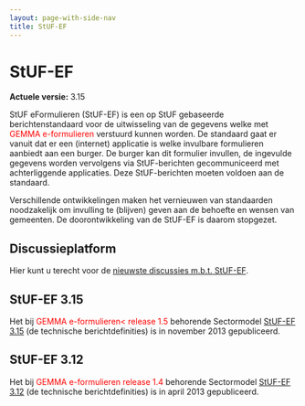 ```yaml
---
layout: page-with-side-nav
title: StUF-EF
---
```

# StUF-EF

**Actuele versie:** 3.15  

StUF eFormulieren (StUF-EF) is een op StUF gebaseerde berichtenstandaard voor de uitwisseling van de gegevens welke met <span style="color:red">GEMMA e-formulieren</span> verstuurd kunnen worden. De standaard gaat er vanuit dat er een (internet) applicatie is welke invulbare formulieren aanbiedt aan een burger. De burger kan dit formulier invullen, de ingevulde gegevens worden vervolgens via StUF-berichten gecommuniceerd met achterliggende applicaties. Deze StUF-berichten moeten voldoen aan de standaard.

Verschillende ontwikkelingen maken het vernieuwen van standaarden noodzakelijk om invulling te (blijven) geven aan de behoefte en wensen van gemeenten. De doorontwikkeling van de StUF-EF is daarom stopgezet.

## Discussieplatform
Hier kunt u terecht voor de [nieuwste discussies m.b.t. StUF-EF](https://github.com/VNG-Realisatie/StUF-Standaarden/labels/StUF-EF%20%2F%20GEMMA%20e-Formulieren).

## StUF-EF 3.15
Het bij <span style="color:red">GEMMA e-formulieren< release 1.5</span> behorende Sectormodel [StUF-EF 3.15](documenten/Ef0315.zip) (de technische berichtdefinities) is in november 2013 gepubliceerd.

## StUF-EF 3.12
Het bij <span style="color:red">GEMMA e-formulieren release 1.4</span> behorende Sectormodel [StUF-EF 3.12](documenten/Ef0312.zip) (de technische berichtdefinities) is in april 2013 gepubliceerd.